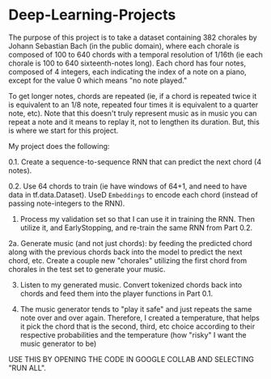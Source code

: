# Deep-Learning-Projects

The purpose of this project is to take a dataset containing 382 chorales by Johann Sebastian Bach (in the public domain), where each chorale is composed of 100 to 640 chords with a temporal resolution of 1/16th (ie each chorale is 100 to 640 sixteenth-notes long). Each chord has four notes, composed of 4 integers, each indicating the index of a note on a piano, except for the value 0 which means "no note played."

To get longer notes, chords are repeated (ie, if a chord is repeated twice it is equivalent to an 1/8 note, repeated four times it is equivalent to a quarter note, etc). Note that this doesn't truly represent music as in music you can repeat a note and it means to replay it, not to lengthen its duration. But, this is where we start for this project.

My project does the following:

0.1. Create a sequence-to-sequence RNN that can predict the next chord (4 notes).

0.2. Use 64 chords to train (ie have windows of 64+1, and need to have data in tf.data.Dataset). UseD `Embeddings` to encode each chord (instead of passing note-integers to the RNN).

1. Process my validation set so that I can use it in training the RNN. Then utilize it, and EarlyStopping, and re-train the same RNN from Part 0.2.

2a. Generate music (and not just chords): by feeding the predicted chord along with the previous chords back into the model to predict the next chord, etc. Create a couple new "chorales" utilizing the first chord from chorales in the test set to generate your music. 

3. Listen to my generated music. Convert tokenized chords back into chords and feed them into the player functions in Part 0.1.

4. The music generator tends to "play it safe" and just repeats the same note over and over again. Therefore, I created a temperature, that helps it pick the chord that is the second, third, etc choice according to their respective probabilities and the temperature (how "risky" I want the music generator to be)

USE THIS BY OPENING THE CODE IN GOOGLE COLLAB AND SELECTING "RUN ALL".
